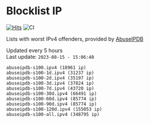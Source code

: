 # Blocklist IP

[![Hits](https://hits.seeyoufarm.com/api/count/incr/badge.svg?url=https%3A%2F%2Fgithub.com%2Fborestad%2Fblocklist-ip%2F&count_bg=%2379C83D&title_bg=%23555555&icon=&icon_color=%23E7E7E7&title=hits&edge_flat=false)](https://hits.seeyoufarm.com)  ![CI](https://img.shields.io/github/workflow/status/borestad/blocklist-ip/CI?style=flat-square)

Lists with worst IPv4 offenders, provided by [AbuseIPDB](https://www.abuseipdb.com/)

<!-- FOOTER-PLACEHOLDER -->
Updated every 5 hours<br>
Last update: `2023-08-15 - 15:06:40`
```
abuseipdb-s100.ipv4 (18961 ip)
abuseipdb-s100-1d.ipv4 (31237 ip)
abuseipdb-s100-2d.ipv4 (35197 ip)
abuseipdb-s100-3d.ipv4 (37824 ip)
abuseipdb-s100-7d.ipv4 (43720 ip)
abuseipdb-s100-30d.ipv4 (66491 ip)
abuseipdb-s100-60d.ipv4 (85774 ip)
abuseipdb-s100-90d.ipv4 (85774 ip)
abuseipdb-s100-120d.ipv4 (155053 ip)
abuseipdb-s100-all.ipv4 (348795 ip)
```
